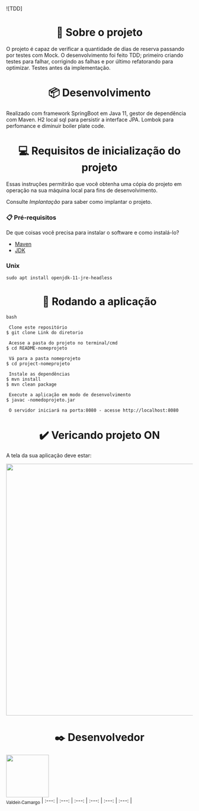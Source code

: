 ![TDD]


<h1 align="center">🎯 Sobre o projeto</h1>

O projeto é capaz de verificar a quantidade de dias de reserva passando por testes com Mock. O desenvolvimento foi feito TDD; primeiro criando testes para falhar, corrigindo as falhas e por último refatorando para optimizar.
Testes antes da implementação. 

<h1 align="center">📦 Desenvolvimento</h1>

Realizado com framework SpringBoot em Java 11, gestor de dependência com Maven. H2 local sql para persistir a interface JPA. Lombok para perfomance e diminuir boiler plate code. 

<h1 align="center"> 💻 Requisitos de inicialização do projeto</h1>

Essas instruções permitirão que você obtenha uma cópia do projeto em operação na sua máquina local para fins de desenvolvimento.

Consulte *Implantação* para saber como implantar o projeto.

### 📋 Pré-requisitos

De que coisas você precisa para instalar o software e como instalá-lo?

- [Maven](http://maven.apache.org)
- [JDK](https://www.oracle.com/java/technologies/downloads/)

<h3>Unix</h3>

`
sudo apt install openjdk-11-jre-headless
`

 <h1 align="center">📍 Rodando a aplicação</h1>

```
bash

 Clone este repositório
$ git clone Link do diretorio

 Acesse a pasta do projeto no terminal/cmd
$ cd README-nomeprojeto

 Vá para a pasta nomeprojeto
$ cd project-nomeprojeto

 Instale as dependências
$ mvn install
$ mvn clean package

 Execute a aplicação em modo de desenvolvimento
$ javac -nomedoprojeto.jar

 O servidor iniciará na porta:8080 - acesse http://localhost:8080 
```
<h1 align="center">✔️ Vericando projeto ON</h1>

A tela da sua aplicação deve estar:

<div align="center">
<img src="https://user-images.githubusercontent.com/53881848/167270301-3d8ef2f6-ef70-43d8-b04a-2fc29203280b.jpeg" width="680px" />
</div>



 <h1 align="center">✒️  Desenvolvedor </h1>

[<img src="https://avatars.githubusercontent.com/u/59845047?v=4" width=115><br><sub>Valdeir Camargo</sub>](https://github.com/Camargovf)
| :---: | :---: | :---: | :---: | :---: | :---: | 

